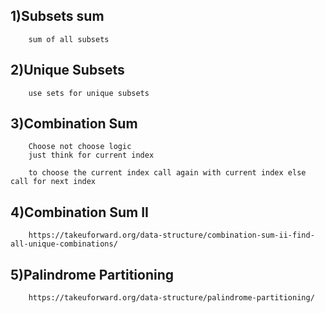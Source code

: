 ## 1)Subsets sum
        sum of all subsets

## 2)Unique Subsets
        use sets for unique subsets
    
## 3)Combination Sum
        Choose not choose logic 
        just think for current index

        to choose the current index call again with current index else call for next index

## 4)Combination Sum II
        https://takeuforward.org/data-structure/combination-sum-ii-find-all-unique-combinations/
        
## 5)Palindrome Partitioning
        https://takeuforward.org/data-structure/palindrome-partitioning/
